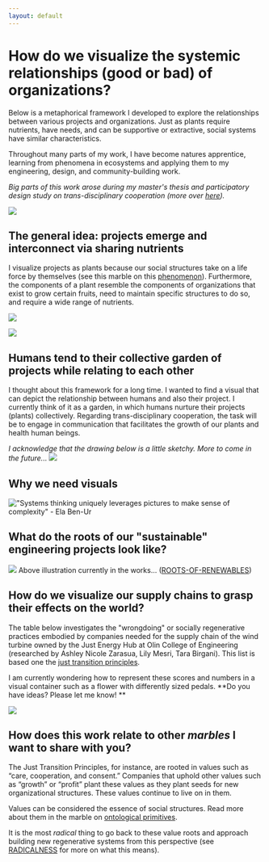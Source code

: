 ```yaml
---
layout: default
---
```

# How do we visualize the systemic relationships (good or bad) of organizations?
Below is a metaphorical framework I developed to explore the relationships between various projects and organizations. Just as plants require nutrients, have needs, and can be supportive or extractive, social systems have similar characteristics. 

Throughout many parts of my work, I have become natures apprentice, learning from phenomena in ecosystems and applying them to my engineering, design, and community-building work. 

*Big parts of this work arose during my master's thesis and participatory design study on trans-disciplinary cooperation (more over [here](MMSSystemicCooperationInterface-A.md)).*

![](media/cleanshot_2024-10-22-at-09-11-15@2x.png)
## The general idea: projects emerge and interconnect via sharing nutrients 
I visualize projects as plants because our social structures take on a life force by themselves (see this marble on this [phenomenon](AUTOPOIESIS-A.md)). Furthermore, the components of a plant resemble the components of organizations that exist to grow certain fruits, need to maintain specific structures to do so, and require a wide range of nutrients.

![](media/cleanshot_2024-07-26-at-20-09-42@2x.png)

![](media/cleanshot_2024-07-26-at-20-10-08@2x.png)
## Humans tend to their collective garden of projects while relating to each other
I thought about this framework for a long time. I wanted to find a visual that can depict the relationship between humans and also their project. I currently think of it as a garden, in which humans nurture their projects (plants) collectively. Regarding trans-disciplinary cooperation, the task will be to engage in communication that facilitates the growth of our plants and health human beings. 

*I acknowledge that the drawing below is a little sketchy. More to come in the future...*
![](media/cleanshot_2024-08-28-at-12-36-54@2x.png)

## Why we need visuals
!["Systems thinking uniquely leverages pictures to make sense of complexity" - Ela Ben-Ur](media/cleanshot_2024-08-06-at-11-48-33@2x.png)

## What do the roots of our "sustainable" engineering projects look like?
![](media/ROOTS-OF-RENEWABLES_1.png)
Above illustration currently in the works... ([ROOTS-OF-RENEWABLES](ROOTS-OF-RENEWABLES.md))
## How do we visualize our supply chains to grasp their effects on the world?
The table below investigates the "wrongdoing" or socially regenerative practices embodied by companies needed for the supply chain of the wind turbine owned by the Just Energy Hub at Olin College of Engineering (researched by Ashley Nicole Zarasua, Lily Mesri, Tara Birgani). This list is based one the [just transition principles](https://climatejusticealliance.org/just-transition/).

I am currently wondering how to represent these scores and numbers in a visual container such as a flower with differently sized pedals. **Do you have ideas? Please let me know! **

![](media/cleanshot_2024-08-06-at-11-54-49@2x.png)

## How does this work relate to other *marbles* I want to share with you?
The Just Transition Principles, for instance, are rooted in values such as “care, cooperation, and consent.” Companies that uphold other values such as “growth” or “profit” plant these values as they plant seeds for new organizational structures. These values continue to live on in them.

Values can be considered the essence of social structures. Read more about them in the marble on [ontological primitives](ONTOLOGICAL-PRIMITIVES.md).

It is the most *radical* thing to go back to these value roots and approach building new regenerative systems from this perspective (see [RADICALNESS](RADICALNESS.md) for more on what this means).




